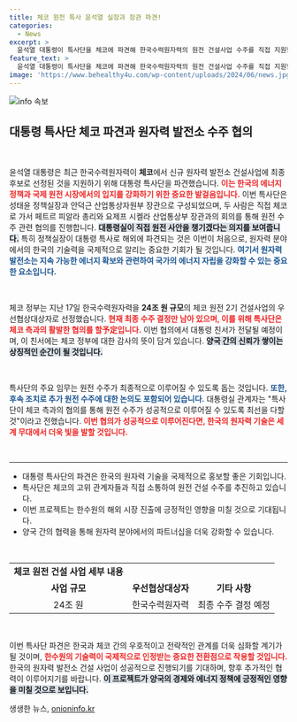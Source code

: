 ```yaml
---
title: 체코 원전 특사 윤석열 실장과 장관 파견!
categories:
  - News
excerpt: >
  윤석열 대통령이 특사단을 체코에 파견해 한국수력원자력의 원전 건설사업 수주를 직접 지원합니다. 체코 총리와의 협의 통해 24조 원 규모의 결정이 남은 상황, 특별한 외교적 의의가 담긴 방문입니다!
feature_text: >
  윤석열 대통령이 특사단을 체코에 파견해 한국수력원자력의 원전 건설사업 수주를 직접 지원합니다. 체코 총리와의 협의 통해 24조 원 규모의 결정이 남은 상황, 특별한 외교적 의의가 담긴 방문입니다!
image: 'https://www.behealthy4u.com/wp-content/uploads/2024/06/news.jpg'
---
```


<p><img src="https://www.behealthy4u.com/wp-content/uploads/2024/06/news.jpg" alt="info 속보" /></p>

<h2 data-ke-size="size26">대통령 특사단 체코 파견과 원자력 발전소 수주 협의</h2>

<p data-ke-size="size16">&nbsp;</p>

<p>윤석열 대통령은 최근 한국수력원자력이 <strong>체코</strong>에서 신규 원자력 발전소 건설사업에 최종 후보로 선정된 것을 지원하기 위해 대통령 특사단을 파견했습니다. <b><span style="color: #ee2323;">이는 한국의 에너지 정책과 국제 원전 시장에서의 입지를 강화하기 위한 중요한 발걸음입니다.</span></b> 이번 특사단은 성태윤 정책실장과 안덕근 산업통상자원부 장관으로 구성되었으며, 두 사람은 직접 체코로 가서 페트르 피알라 총리와 요제프 시켈라 산업통상부 장관과의 회의를 통해 원전 수주 관련 협의를 진행합니다. <b><span style="background-color: #21538527;">대통령실이 직접 원전 사안을 챙기겠다는 의지를 보여줍니다.</span></b> 특히 정책실장이 대통령 특사로 해외에 파견되는 것은 이번이 처음으로, 원자력 분야에서의 한국의 기술력을 국제적으로 알리는 중요한 기회가 될 것입니다. <b><span style="color: #1a5490;">여기서 원자력 발전소는 지속 가능한 에너지 확보와 관련하여 국가의 에너지 자립을 강화할 수 있는 중요한 요소입니다.</span></b></p>

<p data-ke-size="size16">&nbsp;</p>

<p>체코 정부는 지난 17일 한국수력원자력을 <strong>24조 원 규모</strong>의 체코 원전 2기 건설사업의 우선협상대상자로 선정했습니다. <b><span style="color: #ee2323;">현재 최종 수주 결정만 남아 있으며, 이를 위해 특사단은 체코 측과의 활발한 협의를 할予定입니다.</span></b> 이번 협의에서 대통령 친서가 전달될 예정이며, 이 친서에는 체코 정부에 대한 감사의 뜻이 담겨 있습니다. <b><span style="background-color: #21538527;">양국 간의 신뢰가 쌓이는 상징적인 순간이 될 것입니다.</span></b></p>

<p data-ke-size="size16">&nbsp;</p>

<p>특사단의 주요 임무는 원전 수주가 최종적으로 이루어질 수 있도록 돕는 것입니다. <b><span style="color: #1a5490;">또한, 후속 조치로 추가 원전 수주에 대한 논의도 포함되어 있습니다.</span></b> 대통령실 관계자는 "특사단이 체코 측과의 협의를 통해 원전 수주가 성공적으로 이루어질 수 있도록 최선을 다할 것"이라고 전했습니다. <b><span style="color: #ee2323;">이번 협의가 성공적으로 이루어진다면, 한국의 원자력 기술은 세계 무대에서 더욱 빛을 발할 것입니다.</span></b></p>

<p data-ke-size="size16">&nbsp;</p>

<hr>

<ul>
<li>대통령 특사단의 파견은 한국의 원자력 기술을 국제적으로 홍보할 좋은 기회입니다.</li>
<li>특사단은 체코의 고위 관계자들과 직접 소통하여 원전 건설 수주를 추진하고 있습니다.</li>
<li>이번 프로젝트는 한수원의 해외 시장 진출에 긍정적인 영향을 미칠 것으로 기대됩니다.</li>
<li>양국 간의 협력을 통해 원자력 분야에서의 파트너십을 더욱 강화할 수 있습니다.</li>
</ul>

<p data-ke-size="size16">&nbsp;</p>

<table style="width:100%; border-collapse: collapse;">
<tr>
<td style="text-align: center; height: 17px;"><b>체코 원전 건설 사업 세부 내용</b></td>
</tr>
<tr>
<td style="text-align: center; height: 17px;"><b>사업 규모</b></td>
<td style="text-align: center; height: 17px;"><b>우선협상대상자</b></td>
<td style="text-align: center; height: 17px;"><b>기타 사항</b></td>
</tr>
<tr>
<td style="text-align: center; height: 17px;">24조 원</td>
<td style="text-align: center; height: 17px;">한국수력원자력</td>
<td style="text-align: center; height: 17px;">최종 수주 결정 예정</td>
</tr>
</table>

<p data-ke-size="size16">&nbsp;</p>

<p>이번 특사단 파견은 한국과 체코 간의 우호적이고 전략적인 관계를 더욱 심화할 계기가 될 것이며, <b><span style="color: #ee2323;">한수원의 기술력이 국제적으로 인정받는 중요한 전환점으로 작용할 것입니다.</span></b> 한국의 원자력 발전소 건설 사업이 성공적으로 진행되기를 기대하며, 향후 추가적인 협력이 이루어지기를 바랍니다. <b><span style="background-color: #21538527;">이 프로젝트가 양국의 경제와 에너지 정책에 긍정적인 영향을 미칠 것으로 보입니다.</span></b></p>
생생한 뉴스, <a href="https://onioninfo.kr" rel="dofollow">onioninfo.kr</a>


